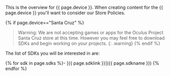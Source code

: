 This is the overview for {{ page.device }}. When creating content for the
{{ page.device }} you'll want to consider our Store Policies.

{% if page.device=="Santa Cruz" %}
> Warning: We are not accepting games or apps for the Oculus Project Santa Cruz
> store at this time. However you may feel free to download SDKs and
> begin working on your projects.
{: .warning}
{% endif %}

The list of SDKs you will be interested in are:

{% for sdk in page.sdks %}- [{{ page.sdklink }}]({{ page.sdkname }})
{% endfor %}
